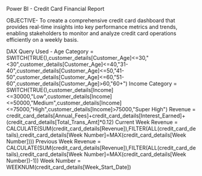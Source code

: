 Power BI - Credit Card Financial Report

OBJECTIVE- To create a comprehensive credit card dashboard that provides real-time insights into key performance metrics and trends, enabling stakeholders to monitor and analyze credit card operations efficiently on a weekly basis.

DAX Query Used - 
Age Category = SWITCH(TRUE(),customer_details[Customer_Age]<=30,"<30",customer_details[Customer_Age]<=40,"31-40",customer_details[Customer_Age]<=50,"41-50",customer_details[Customer_Age]<=60,"51-60",customer_details[Customer_Age]>60,"60+")
Income Category = SWITCH(TRUE(),customer_details[Income]<=30000,"Low",customer_details[Income]<=50000,"Medium",customer_details[Income]<=75000,"High",customer_details[Income]>75000,"Super High")
Revenue = credit_card_details[Annual_Fees]+credit_card_details[Interest_Earned]+(credit_card_details[Total_Trans_Amt]*0.12)
Current Week Revenue = CALCULATE(SUM(credit_card_details[Revenue]),FILTER(ALL(credit_card_details),credit_card_details[Week Number]=MAX(credit_card_details[Week Number])))
Previous Week Revenue = CALCULATE(SUM(credit_card_details[Revenue]),FILTER(ALL(credit_card_details),credit_card_details[Week Number]=MAX(credit_card_details[Week Number])-1))
Week Number = WEEKNUM(credit_card_details[Week_Start_Date])
